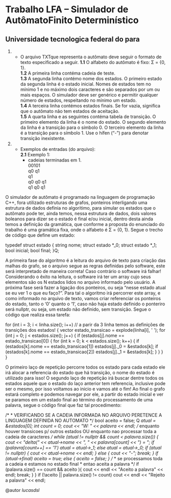 # Trabalho LFA – Simulador de AutômatoFinito Determinístico
## Universidade tecnologica federal do para

 1. - O  arquivo  TXTque  representa  o  autômato  deve  seguir  o  formato  de  texto especificado a seguir.
    **1.1** O alfabeto do autômato é fixo: Σ = {0, 1}.  
    **1.2** A primeira linha contéma cadeia de teste.  
    **1.3** A  segunda  linha contémo  nome  dos  estados.  O  primeiro  estado  da segunda linha é o estado inicial. Nomes de estados tem no mínimo 1 e no máximo  dois  caracteres  e  são  separados  por  um  ou mais  espaços.  O simulador  deve  ser  genérico  e  permitir  qualquer  número  de  estados, respeitando no mínimo um estado.  
    **1.4** A  terceira  linha contémos  estados  finais.  Se  for  vazia,  significa  que  o autômato não tem estados de aceitação.  
    **1.5** A  quarta  linha  e  as  seguintes contéma  tabela  de  transição.  O  primeiro elemento da linha é o nome do estado. O segundo elemento da linha é a transição  para  o  símbolo  0.  O  terceiro  elemento da  linha  é  a  transição para o símbolo 1. Use o hífen (“-”) para denotar transição inexistente.  
  2. - Exemplos de entradas (do arquivo):  
    **2.1** Exemplo 1:  
          - cadeias terminadas em 1.  
          00101  
          q0 q1  
          q1  
          q0 q0 q1  
          q1 q0 q1   
          
          
O simulador de autômato é programado na linguagem de programação C++, fora utilizado estruturas de grafos, ponteiros interligando uma estrutura de dados definia no algoritimo, para simular os estados que o autômato pode ter, ainda temos, nessa estrutura de dados, dois valores boleanos para dizer se o estado é final e/ou inicial, dentro desta ainda temos a definição da gramática, que conforme a proposta do enunciado do trabalho é uma gramática fixa, onde o alfabeto é Σ = {0, 1}. Segue o trecho de código que define um estado:

typedef struct estado {
    string nome;
    struct estado *_0;
    struct estado *_1;
    bool inicial;
    bool final;
}Q;

A primeira fase do algoritmo é a leitura do arquivo de texto para criação das malhas do grafo, se o arquivo segue as regras definidas pelo software, este será interpretado de maneira correta! Caso contrário o software irá falhar! Considerando o êxito na leitura, o software irá ter um array cujo seus elementos são os N estados lidos no arquivo informado pelo usuário. A próxima fase será fazer a ligação dos ponteiros, ou seja “nesse estado atual se eu ver 1 o que eu faço?”. Para tal o algoritmo irá percorrer este array, e como informado no arquivo de texto, vamos criar referenciar os ponteiros do estado, tanto o ‘0’ quanto o ‘1’, caso não haja estado definido o ponteriro será nullptr, ou seja, um estado não definido, sem transição. Segue o código que realiza essa tarefa:

for (int i = 3; i < linha.size(); i++) // a parir da 3 linha temos as definições de transições dos estados!
    {
        vector<string> estado_transicao = explode(linha[i], ' ');
        for (int j = 0; j < estados.size(); j++)
        {
            if (estados[j].nome == estado_transicao[0])
            {
                for (int k = 0; k < estados.size(); k++)
                {
                    if (estados[k].nome == estado_transicao[1])
                        estados[j]._0 = &estados[k];
                    if (estados[k].nome == estado_transicao[2])
                        estados[j]._1 = &estados[k];
                }
            }
        }
    }

O primeiro laço de repetição percorre todos os estado para cada estado ele irá alocar a referencia do estado que há transição, o nome do estado é utilizado para isso! O segundo laço de repetição irá buscar dentre todos os estados aquele que o estado do laço anterior tem referencia, inclusive pode ser o mesmo, por isso voltamos ao inicio e vamos até o fim! Ao final o grafo estará completo e podemos navegar por ele, a partir do estado inicial e ver se paramos em um estado final ao término do processamento de uma palavra, segue o código final que faz tal procedimento:

/*
     * VERIFICANDO SE A CADEIA INFORMADA NO ARQUIVO PERETENCE A LINGUAGEM DEFINIDA NO AUTOMATO
    */
    bool aceito = false;
    Q *atual = &estados[0];
    int count = 0;
    cout << "W: " << palavra << endl;
    /* enquanto houver transicoes p/ outros estados OU enquanto nao processar toda a cadeia de caracteres */
    while (atual != nullptr && count < palavra.size())
    {
        cout << "delta(" << atual->nome << ", " << palavra[count] << ") = ";
        if (palavra[count++] == '1')
            atual = atual->_1;
        else
            atual = atual->_0;
        if (atual != nullptr)
        {
            cout << atual->nome << endl;
        }
        else {
            cout << "-";
            break;
        }
        if (atual->final)
            aceito = true;
        else {
            aceito = false;
        }
        /*
         * se processamos toda a cadeia e estamos no estado final
         * entao aceita a palavra
         */
        if (palavra.size() == count && aceito ){
            cout << endl << "Aceito a palavra" << endl;
            break;
        }
    }
    if (!aceito || palavra.size() != count)
        cout << endl << "Rejeito a palavra" << endl;  
        
@autor *lucasdsl*
